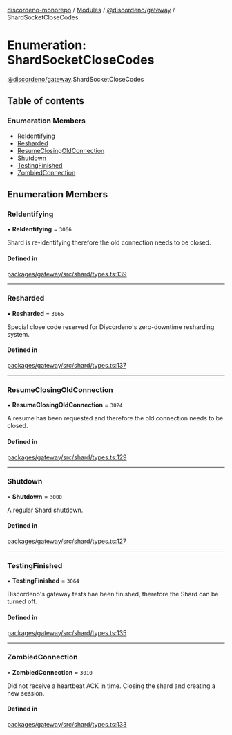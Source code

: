[discordeno-monorepo](../README.md) / [Modules](../modules.md) / [@discordeno/gateway](../modules/discordeno_gateway.md) / ShardSocketCloseCodes

# Enumeration: ShardSocketCloseCodes

[@discordeno/gateway](../modules/discordeno_gateway.md).ShardSocketCloseCodes

## Table of contents

### Enumeration Members

- [ReIdentifying](discordeno_gateway.ShardSocketCloseCodes.md#reidentifying)
- [Resharded](discordeno_gateway.ShardSocketCloseCodes.md#resharded)
- [ResumeClosingOldConnection](discordeno_gateway.ShardSocketCloseCodes.md#resumeclosingoldconnection)
- [Shutdown](discordeno_gateway.ShardSocketCloseCodes.md#shutdown)
- [TestingFinished](discordeno_gateway.ShardSocketCloseCodes.md#testingfinished)
- [ZombiedConnection](discordeno_gateway.ShardSocketCloseCodes.md#zombiedconnection)

## Enumeration Members

### ReIdentifying

• **ReIdentifying** = `3066`

Shard is re-identifying therefore the old connection needs to be closed.

#### Defined in

[packages/gateway/src/shard/types.ts:139](https://github.com/deepsarda/discordeno/blob/c6dc30bb/packages/gateway/src/shard/types.ts#L139)

---

### Resharded

• **Resharded** = `3065`

Special close code reserved for Discordeno's zero-downtime resharding system.

#### Defined in

[packages/gateway/src/shard/types.ts:137](https://github.com/deepsarda/discordeno/blob/c6dc30bb/packages/gateway/src/shard/types.ts#L137)

---

### ResumeClosingOldConnection

• **ResumeClosingOldConnection** = `3024`

A resume has been requested and therefore the old connection needs to be closed.

#### Defined in

[packages/gateway/src/shard/types.ts:129](https://github.com/deepsarda/discordeno/blob/c6dc30bb/packages/gateway/src/shard/types.ts#L129)

---

### Shutdown

• **Shutdown** = `3000`

A regular Shard shutdown.

#### Defined in

[packages/gateway/src/shard/types.ts:127](https://github.com/deepsarda/discordeno/blob/c6dc30bb/packages/gateway/src/shard/types.ts#L127)

---

### TestingFinished

• **TestingFinished** = `3064`

Discordeno's gateway tests hae been finished, therefore the Shard can be turned off.

#### Defined in

[packages/gateway/src/shard/types.ts:135](https://github.com/deepsarda/discordeno/blob/c6dc30bb/packages/gateway/src/shard/types.ts#L135)

---

### ZombiedConnection

• **ZombiedConnection** = `3010`

Did not receive a heartbeat ACK in time.
Closing the shard and creating a new session.

#### Defined in

[packages/gateway/src/shard/types.ts:133](https://github.com/deepsarda/discordeno/blob/c6dc30bb/packages/gateway/src/shard/types.ts#L133)
